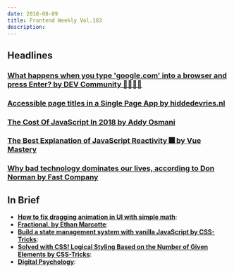 ```yaml
---
date: 2018-08-09
title: Frontend Weekly Vol.183
description: 
---
```


## Headlines

### [What happens when you type 'google.com' into a browser and press Enter? by DEV Community 👩‍💻👨‍💻](https://dev.to/antonfrattaroli/what-happens-when-you-type-googlecom-into-a-browser-and-press-enter-39g8)


### [Accessible page titles in a Single Page App by hiddedevries.nl](https://hiddedevries.nl/en/blog/2018-07-19-accessible-page-titles-in-a-single-page-app)


### [The Cost Of JavaScript In 2018 by Addy Osmani](https://medium.com/@addyosmani/the-cost-of-javascript-in-2018-7d8950fbb5d4)

### [The Best Explanation of JavaScript Reactivity 🎆 by Vue Mastery](https://medium.com/vue-mastery/the-best-explanation-of-javascript-reactivity-fea6112dd80d)

### [Why bad technology dominates our lives, according to Don Norman by Fast Company](https://www.fastcompany.com/90202172/why-bad-technology-dominates-our-lives-according-to-don-norman)

## In Brief

- [**How to fix dragging animation in UI with simple math**](https://uxdesign.cc/how-to-fix-dragging-animation-in-ui-with-simple-math-4bbc10deccf7):
- [**Fractional. by Ethan Marcotte**](https://ethanmarcotte.com/wrote/fractional/):
- [**Build a state management system with vanilla JavaScript by CSS-Tricks**](https://css-tricks.com/build-a-state-management-system-with-vanilla-javascript/):
- [**Solved with CSS! Logical Styling Based on the Number of Given Elements by CSS-Tricks**](https://css-tricks.com/solved-with-css-logical-styling-based-on-the-number-of-given-elements/):
- [**Digital Psychology**](https://digitalpsychology.io/):